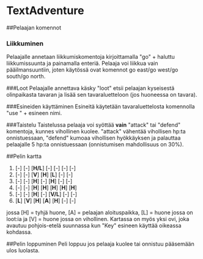 # TextAdventure

##Pelaajan komennot

### Liikkuminen
Pelaajalle annetaan liikkumiskomentoja kirjoittamalla "go" + haluttu liikkumissuunta ja painamalla enteriä. Pelaaja voi liikkua vain pääilmansuuntiin, joten käytössä ovat komennot go east/go west/go south/go north.

###Loot
Pelaajalle annettava käsky "loot" etsii pelaajan kyseisestä olinpaikasta tavaran ja lisää sen tavaraluetteloon (jos huoneessa on tavara).

###Esineiden käyttäminen
Esineitä käytetään tavaraluettelosta komennolla "use " + esineen nimi. 

###Taistelu
Taistelussa pelaaja voi syöttää **vain** "attack" tai "defend" komentoja, kunnes vihollinen kuolee. "attack" vähentää vihollisen hp:ta onnistuessaan, "defend" kumoaa vihollisen hyökkäyksen ja palauttaa pelaajalle 5 hp:ta onnistuessaan (onnistumisen mahdollisuus on 30%).

##Pelin kartta
1. [-] [-] [**H/L**] [-] [-] [-] [-]
2. [-] [-] [**V**] [**H**] [**L**] [-] [-]
3. [-] [-] [**H**] [-] [**H**] [-] [-]
4. [-] [-] [**H**] [**H**] [**H**] [**H**] [**H**]
5. [-] [-] [**H**] [-] [**V/L**] [-] [-]
6. [**L**] [**V**] [**H**] [**A**] [**H**] [-] [-]

jossa [H] = tyhjä huone, [A] = pelaajan aloituspaikka, [L] = huone jossa on loot:ia ja [V] = huone jossa on vihollinen.
Kartassa on myös yksi ovi, joka avautuu pohjois-etelä suunnassa kun "Key" esineen käyttää oikeassa kohdassa.

##Pelin loppuminen
Peli loppuu jos pelaaja kuolee tai onnistuu pääsemään ulos luolasta.
